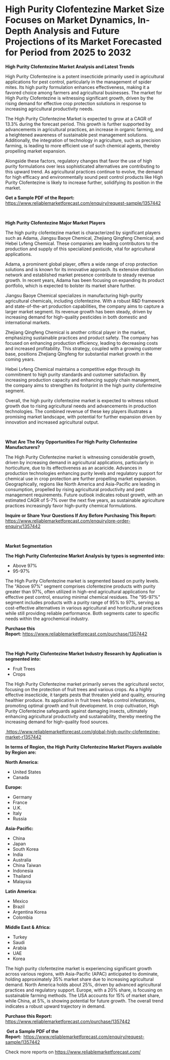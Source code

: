 <p><h1>High Purity Clofentezine Market Size Focuses on Market Dynamics, In-Depth Analysis and Future Projections of its Market Forecasted for Period from 2025 to 2032</h1></p><p><strong>High Purity Clofentezine Market Analysis and Latest Trends</strong></p>
<p><p>High Purity Clofentezine is a potent insecticide primarily used in agricultural applications for pest control, particularly in the management of spider mites. Its high purity formulation enhances effectiveness, making it a favored choice among farmers and agricultural businesses. The market for High Purity Clofentezine is witnessing significant growth, driven by the rising demand for effective crop protection solutions in response to increasing agricultural productivity needs.</p><p>The High Purity Clofentezine Market is expected to grow at a CAGR of 13.3% during the forecast period. This growth is further supported by advancements in agricultural practices, an increase in organic farming, and a heightened awareness of sustainable pest management solutions. Additionally, the integration of technology in agriculture, such as precision farming, is leading to more efficient use of such chemical agents, thereby propelling market expansion. </p><p>Alongside these factors, regulatory changes that favor the use of high purity formulations over less sophisticated alternatives are contributing to this upward trend. As agricultural practices continue to evolve, the demand for high efficacy and environmentally sound pest control products like High Purity Clofentezine is likely to increase further, solidifying its position in the market.</p></p>
<p><strong>Get a Sample PDF of the Report:&nbsp;</strong> <a href="https://www.reliablemarketforecast.com/enquiry/request-sample/1357442?utm_campaign=2260&utm_medium=2&utm_source=Github&utm_content=ia&utm_term=01022025&utm_id=high-purity-clofentezine">https://www.reliablemarketforecast.com/enquiry/request-sample/1357442</a></p>
<p>&nbsp;</p>
<p><strong>High Purity Clofentezine Major Market Players</strong></p>
<p><p>The high purity clofentezine market is characterized by significant players such as Adama, Jiangsu Baoye Chemical, Zhejiang Qingfeng Chemical, and Hebei Lvfeng Chemical. These companies are leading contributors to the production and supply of this specialized pesticide, vital for agricultural applications.</p><p>Adama, a prominent global player, offers a wide range of crop protection solutions and is known for its innovative approach. Its extensive distribution network and established market presence contribute to steady revenue growth. In recent years, Adama has been focusing on expanding its product portfolio, which is expected to bolster its market share further.</p><p>Jiangsu Baoye Chemical specializes in manufacturing high-purity agricultural chemicals, including clofentezine. With a robust R&D framework and state-of-the-art production capabilities, the company aims to capture a larger market segment. Its revenue growth has been steady, driven by increasing demand for high-quality pesticides in both domestic and international markets.</p><p>Zhejiang Qingfeng Chemical is another critical player in the market, emphasizing sustainable practices and product safety. The company has focused on enhancing production efficiency, leading to decreasing costs and increased profitability. This strategy, coupled with a growing customer base, positions Zhejiang Qingfeng for substantial market growth in the coming years.</p><p>Hebei Lvfeng Chemical maintains a competitive edge through its commitment to high purity standards and customer satisfaction. By increasing production capacity and enhancing supply chain management, the company aims to strengthen its footprint in the high purity clofentezine segment.</p><p>Overall, the high purity clofentezine market is expected to witness robust growth due to rising agricultural needs and advancements in production technologies. The combined revenue of these key players illustrates a promising market landscape, with potential for further expansion driven by innovation and increased agricultural output.</p></p>
<p>&nbsp;</p>
<p><strong>What Are The Key Opportunities For High Purity Clofentezine Manufacturers?</strong></p>
<p><p>The High Purity Clofentezine market is witnessing considerable growth, driven by increasing demand in agricultural applications, particularly in horticulture, due to its effectiveness as an acaricide. Advances in production technologies enhancing purity levels and regulatory support for chemical use in crop protection are further propelling market expansion. Geographically, regions like North America and Asia-Pacific are leading in consumption, propelled by rising agricultural productivity and pest management requirements. Future outlook indicates robust growth, with an estimated CAGR of 5-7% over the next five years, as sustainable agriculture practices increasingly favor high-purity chemical formulations.</p></p>
<p><strong>Inquire or Share Your Questions If Any Before Purchasing This Report:</strong> <a href="https://www.reliablemarketforecast.com/enquiry/pre-order-enquiry/1357442?utm_campaign=2260&utm_medium=2&utm_source=Github&utm_content=ia&utm_term=01022025&utm_id=high-purity-clofentezine">https://www.reliablemarketforecast.com/enquiry/pre-order-enquiry/1357442</a></p>
<p>&nbsp;</p>
<p><strong>Market Segmentation</strong></p>
<p><strong>The High Purity Clofentezine Market Analysis by types is segmented into:</strong></p>
<p><ul><li>Above 97%</li><li>95-97%</li></ul></p>
<p><p>The High Purity Clofentezine market is segmented based on purity levels. The "Above 97%" segment comprises clofentezine products with purity greater than 97%, often utilized in high-end agricultural applications for effective pest control, ensuring minimal chemical residues. The "95-97%" segment includes products with a purity range of 95% to 97%, serving as cost-effective alternatives in various agricultural and horticultural practices while still providing reliable performance. Both segments cater to specific needs within the agrochemical industry.</p></p>
<p><strong>Purchase this Report:&nbsp;</strong><a href="https://www.reliablemarketforecast.com/purchase/1357442?utm_campaign=2260&utm_medium=2&utm_source=Github&utm_content=ia&utm_term=01022025&utm_id=high-purity-clofentezine">https://www.reliablemarketforecast.com/purchase/1357442</a></p>
<p>&nbsp;</p>
<p><strong>The High Purity Clofentezine Market Industry Research by Application is segmented into:</strong></p>
<p><ul><li>Fruit Trees</li><li>Crops</li></ul></p>
<p><p>The High Purity Clofentezine market primarily serves the agricultural sector, focusing on the protection of fruit trees and various crops. As a highly effective insecticide, it targets pests that threaten yield and quality, ensuring healthier produce. Its application in fruit trees helps control infestations, promoting optimal growth and fruit development. In crop cultivation, High Purity Clofentezine safeguards against damaging insects, ultimately enhancing agricultural productivity and sustainability, thereby meeting the increasing demand for high-quality food sources.</p></p>
<p><a href="https://www.reliablemarketforecast.com/global-high-purity-clofentezine-market-r1357442?utm_campaign=2260&utm_medium=2&utm_source=Github&utm_content=ia&utm_term=01022025&utm_id=high-purity-clofentezine">&nbsp;https://www.reliablemarketforecast.com/global-high-purity-clofentezine-market-r1357442</a></p>
<p><strong>In terms of Region, the High Purity Clofentezine Market Players available by Region are:</strong></p>
<p>
    <p> <strong> North America: </strong>
        <ul>
            <li>United States</li>
            <li>Canada</li>
        </ul>
        </p> 
    <p> <strong> Europe: </strong>
        <ul>
            <li>Germany</li>
            <li>France</li>
            <li>U.K.</li>
            <li>Italy</li>
            <li>Russia</li>
        </ul>
        </p> 
    <p> <strong> Asia-Pacific: </strong>
        <ul>
            <li>China</li>
            <li>Japan</li>
            <li>South Korea</li>
            <li>India</li>
            <li>Australia</li>
            <li>China Taiwan</li>
            <li>Indonesia</li>
            <li>Thailand</li>
            <li>Malaysia</li>
        </ul>
        </p> 
    <p> <strong> Latin America: </strong>
        <ul>
            <li>Mexico</li>
            <li>Brazil</li>
            <li>Argentina Korea</li>
            <li>Colombia</li>
        </ul>
        </p> 
    <p> <strong> Middle East & Africa: </strong>
        <ul>
            <li>Turkey</li>
            <li>Saudi</li>
            <li>Arabia</li>
            <li>UAE</li>
            <li>Korea</li>
        </ul>
    </p>
    </p>
<p><p>The high purity clofentezine market is experiencing significant growth across various regions, with Asia-Pacific (APAC) anticipated to dominate, holding approximately 35% market share due to increasing agricultural demand. North America holds about 25%, driven by advanced agricultural practices and regulatory support. Europe, with a 20% share, is focusing on sustainable farming methods. The USA accounts for 15% of market share, while China, at 5%, is showing potential for future growth. The overall trend indicates a robust upward trajectory in demand.</p></p>
<p><strong>Purchase this Report: </strong><a href="https://www.reliablemarketforecast.com/purchase/1357442?utm_campaign=2260&utm_medium=2&utm_source=Github&utm_content=ia&utm_term=01022025&utm_id=high-purity-clofentezine">https://www.reliablemarketforecast.com/purchase/1357442</a></p>
<p>&nbsp;<strong>Get a Sample PDF of the Report:&nbsp;&nbsp;</strong><a href="https://www.reliablemarketforecast.com/enquiry/request-sample/1357442?utm_campaign=2260&utm_medium=2&utm_source=Github&utm_content=ia&utm_term=01022025&utm_id=high-purity-clofentezine">https://www.reliablemarketforecast.com/enquiry/request-sample/1357442</a></p>
<p><strong></strong></p>
<p>Check more reports on <a href="https://www.reliablemarketforecast.com/?utm_campaign=2260&utm_medium=2&utm_source=Github&utm_content=ia&utm_term=01022025&utm_id=high-purity-clofentezine">https://www.reliablemarketforecast.com/</a></p>